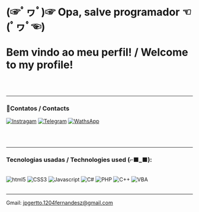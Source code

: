 # (☞ﾟヮﾟ)☞ Opa, salve programador ☜(ﾟヮﾟ☜) <br><br> Bem vindo ao meu perfil! / Welcome to my profile!
<br><br>

<hr>

### 📱Contatos / Contacts<br>
[![Instragam](https://img.shields.io/badge/Instagram-E4405F?style=for-the-badge&logo=instagram&logoColor=white)](https://www.instagram.com/jpgerofer/)
[![Telegram](https://img.shields.io/badge/Telegram-2CA5E0?style=for-the-badge&logo=telegram&logoColor=white)](https://t.me/jpgerotto)
[![WathsApp](https://img.shields.io/badge/WhatsApp-25D366?style=for-the-badge&logo=whatsapp&logoColor=white)](https://wa.me/+5511968514732)<br><br>

<br>

<hr>

### Tecnologias usadas / Technologies used (⌐■_■):

<div style="display:  inline_block"><br/>
    <img align=center alt="html5" src="https://img.shields.io/badge/HTML5-E34F26?style=for-the-badge&logo=html5&logoColor=white">
    <img align=center alt="CSS3" src="https://img.shields.io/badge/CSS3-1572B6?style=for-the-badge&logo=css3&logoColor=white">
    <img align=center alt="Javascript" src="https://img.shields.io/badge/JavaScript-323330?style=for-the-badge&logo=javascript&logoColor=F7DF1E">
    <img align=center alt="C#" src="https://img.shields.io/badge/C%23-239120?style=for-the-badge&logo=c-sharp&logoColor=white">
    <img align=center alt="PHP" src="https://img.shields.io/badge/PHP-777BB4?style=for-the-badge&logo=php&logoColor=white">
    <img align=center alt="C++" src="https://img.shields.io/badge/C%2B%2B-00599C?style=for-the-badge&logo=c%2B%2B&logoColor=white">
    <img align=center alt="VBA" src="https://img.shields.io/badge/Microsoft_Excel-217346?style=for-the-badge&logo=microsoft-excel&logoColor=whit">


</div><br>

<hr>

Gmail: jpgertto.1204fernandesz@gmail.com
